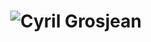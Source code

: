 <h1 align="center">
  <img src="https://raw.githubusercontent.com/CyrilInCode/CyrilInCode/develop/name.svg" alt="Cyril Grosjean" />
</h1>
